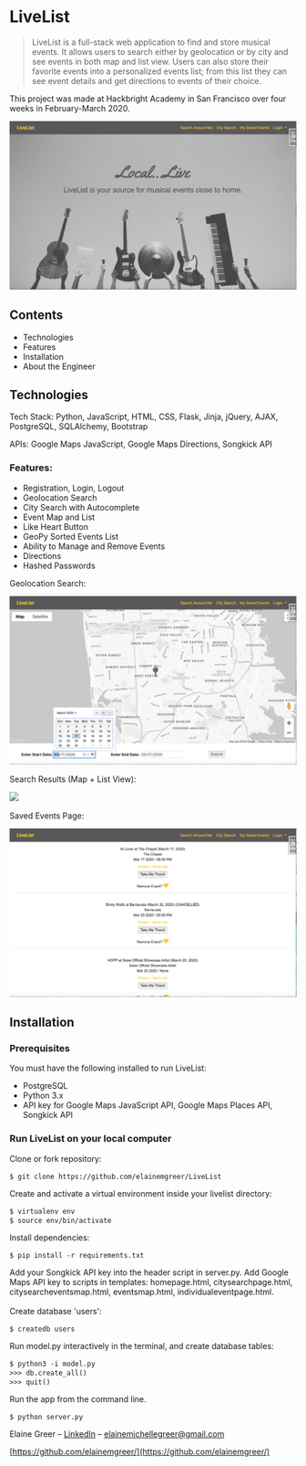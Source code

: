 # LiveList
> LiveList is a full-stack web application to find and store musical events. It allows users to search either by geolocation or by city and see events in both map and list view. Users can also store their favorite events into a personalized events list; from this list they can see event details and get directions to events of their choice. 

This project was made at Hackbright Academy in San Francisco over four weeks in February-March 2020.

![alt text](https://github.com/elainemgreer/Hackbright-Project/blob/master/Hackbright-Project/static/images/landingpage.png "Homepage")

## Contents
- Technologies
- Features
- Installation
- About the Engineer

## Technologies

Tech Stack: Python, JavaScript, HTML, CSS, Flask, Jinja, jQuery, AJAX, PostgreSQL, SQLAlchemy, Bootstrap

APIs: Google Maps JavaScript, Google Maps Directions, Songkick API

### Features:
- Registration, Login, Logout
- Geolocation Search
- City Search with Autocomplete
- Event Map and List
- Like Heart Button
- GeoPy Sorted Events List 
- Ability to Manage and Remove Events
- Directions
- Hashed Passwords


Geolocation Search:

![alt text](https://github.com/elainemgreer/Hackbright-Project/blob/master/Hackbright-Project/static/images/searchpage.png "search page")

Search Results (Map + List View):

![](websitegif.gif)

Saved Events Page:

![alt text](https://github.com/elainemgreer/Hackbright-Project/blob/master/Hackbright-Project/static/images/savedeventspage.png "saved events")


## <a name="installation"></a>Installation

### Prerequisites

You must have the following installed to run LiveList:

- PostgreSQL
- Python 3.x
- API key for Google Maps JavaScript API, Google Maps Places API, Songkick API

### Run LiveList on your local computer

Clone or fork repository:
```
$ git clone https://github.com/elainemgreer/LiveList
```
Create and activate a virtual environment inside your livelist directory:
```
$ virtualenv env
$ source env/bin/activate
```
Install dependencies:
```
$ pip install -r requirements.txt
```
Add your Songkick API key into the header script in server.py. Add Google Maps API key to scripts in templates: homepage.html, citysearchpage.html, citysearcheventsmap.html, eventsmap.html, individualeventpage.html.
<br><br>
Create database 'users':
```
$ createdb users
```
Run model.py interactively in the terminal, and create database tables:
```
$ python3 -i model.py
>>> db.create_all()
>>> quit()
```
Run the app from the command line.

```
$ python server.py

```


Elaine Greer – [LinkedIn](https://www.linkedin.com/in/elainemgreer/) – elainemichellegreer@gmail.com


[https://github.com/elainemgreer/](https://github.com/elainemgreer/)

